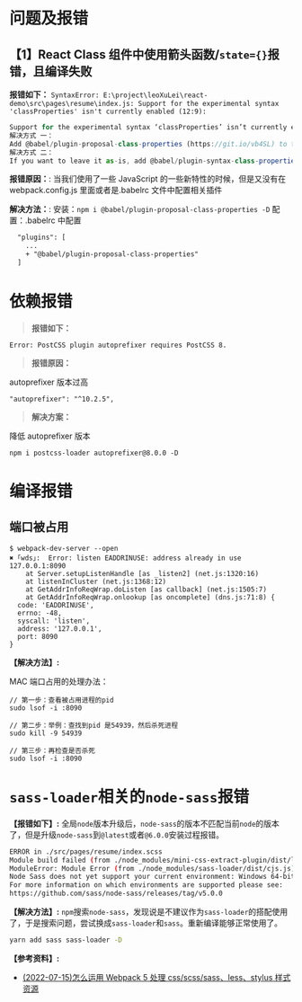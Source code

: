 # **问题及报错**

## 【1】React Class 组件中使用箭头函数/`state={}`报错，且编译失败

**报错如下：** `SyntaxError: E:\project\leoXuLei\react-demo\src\pages\resume\index.js: Support for the experimental syntax 'classProperties' isn't currently enabled (12:9):`

```js
Support for the experimental syntax ‘classProperties’ isn’t currently enabled
解决方式 一：
Add @babel/plugin-proposal-class-properties (https://git.io/vb4SL) to the ‘plugins’ section of your Babel config to enable transformation.
解决方式 二：
If you want to leave it as-is, add @babel/plugin-syntax-class-properties (https://git.io/vb4yQ) to the ‘plugins’ section to enable parsing
```

**报错原因：**: 当我们使用了一些 JavaScript 的一些新特性的时候，但是又没有在 webpack.config.js 里面或者是.babelrc 文件中配置相关插件

**解决方法：**:
安装：`npm i @babel/plugin-proposal-class-properties -D`
配置：.babelrc 中配置

```diff
  "plugins": [
    ...
    + "@babel/plugin-proposal-class-properties"
  ]
```

# 依赖报错

> **报错如下：**

```node
Error: PostCSS plugin autoprefixer requires PostCSS 8.
```

> **报错原因：**

autoprefixer 版本过高

```node
"autoprefixer": "^10.2.5",
```

> **解决方案：**

降低 autoprefixer 版本

```node
npm i postcss-loader autoprefixer@8.0.0 -D
```

# 编译报错

## 端口被占用

```node
$ webpack-dev-server --open
✖ ｢wds｣:  Error: listen EADDRINUSE: address already in use 127.0.0.1:8090
    at Server.setupListenHandle [as _listen2] (net.js:1320:16)
    at listenInCluster (net.js:1368:12)
    at GetAddrInfoReqWrap.doListen [as callback] (net.js:1505:7)
    at GetAddrInfoReqWrap.onlookup [as oncomplete] (dns.js:71:8) {
  code: 'EADDRINUSE',
  errno: -48,
  syscall: 'listen',
  address: '127.0.0.1',
  port: 8090
}
```

**【解决方法】:**

MAC 端口占用的处理办法：

```node
// 第一步：查看被占用进程的pid
sudo lsof -i :8090

// 第二步：举例：查找到pid 是54939，然后杀死进程
sudo kill -9 54939

// 第三步：再检查是否杀死
sudo lsof -i :8090

```

# `sass-loader`相关的`node-sass`报错

**【报错如下】:**
全局`node`版本升级后，`node-sass`的版本不匹配当前`node`的版本了，但是升级`node-sass`到`@latest`或者`@6.0.0`安装过程报错。

```bash
ERROR in ./src/pages/resume/index.scss
Module build failed (from ./node_modules/mini-css-extract-plugin/dist/loader.js):
ModuleError: Module Error (from ./node_modules/sass-loader/dist/cjs.js):
Node Sass does not yet support your current environment: Windows 64-bit with Unsupported runtime (93)
For more information on which environments are supported please see:
https://github.com/sass/node-sass/releases/tag/v5.0.0
```

**【解决方法】:**
`npm`搜索`node-sass`，发现说是不建议作为`sass-loader`的搭配使用了，于是搜索问题，尝试换成`sass-loader`和`sass`。重新编译能够正常使用了。

```bash
yarn add sass sass-loader -D
```

**【参考资料】:**

- [(2022-07-15)怎么运用 Webpack 5 处理 css/scss/sass、less、stylus 样式资源](https://juejin.cn/post/7120523424841072671)
